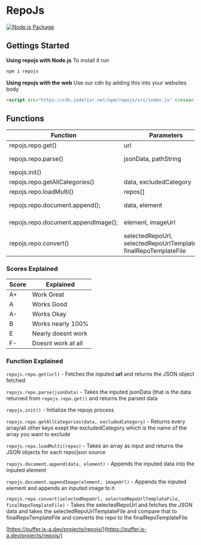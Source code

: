 # RepoJs
[![Node.js Package](https://github.com/KevinAlavik/repojs/actions/workflows/npm-publish-github-packages.yml/badge.svg)](https://github.com/KevinAlavik/repojs/actions/workflows/npm-publish-github-packages.yml)
## Gettings Started
**Using repojs with Node.js**
To install it run
```bash
npm i repojs
```

**Using repojs with the web**
Use our cdn by adding this into your websites body
```html
<script src="https://cdn.jsdelivr.net/npm/repojs/src/index.js" crossorigin="anonymous"></script>
```

## Functions
| Function | Parameters | Score | Example |
|---|---|---|---|
| repojs.repo.get() | url | A+ | repojs.repo.get("https://example.com/example.json"); |
| repojs.repo.parse() | jsonData, pathString | A+ | repojs.repo.parse(data, "META");<br>repojs.repo.parse(data, "Tweaked[1]"); |
| repojs.init() |  | A | repojs.init(); |
| repojs.repo.getAllCategories() | data, excludedCategory | B | repojs.repo.getAllCategories(data, "META"); |
| repojs.repo.loadMulti() | repos[] | A- | repojs.repo.loadMulti(repos); |
| repojs.repo.document.append(); | data, element | A+ | repojs.repo.document.append(data, document.getElementById('out')); |
| repojs.repo.document.appendImage(); | element, imageUrl | F- | repojs.repo.document.appendImage(document.getElementById('out'), "https://example.com/example.png"); |
| repojs.repo.convert() | selectedRepoUrl, selectedRepoUrlTemplateFile, finalRepoTemplateFile | E- | repojs.repo.document.convert("https://example.com/example.json", "scarlet", "scylla"); |

### Scores Explained
| Score | Explained |
|---|---|
| A+ | Work Great |
| A | Works Good |
| A- | Works Okay | 
| B | Works nearly 100% |
| E | Nearly doesnt work |
| F- | Doesnt work at all |

### Function Explained
`repojs.repo.get(url)` - Fetches the inputed **url** and returns the JSON object fetched

`repojs.repo.parse(jsonData)` - Takes the inputed jsonData (that is the data returned from `repojs.repo.get()` and returns the parsed data

`repojs.init()` - Initialize the repojs process

`repojs.repo.getAllCategories(data, excludedCategory)` - Returns every array/all other keys exept the excludedCategory which is the name of the array you want to exclude

`repojs.repo.loadMulti(repos)` - Takes an array as input and returns the JSON objects for each repo/json source

`repojs.document.append(data, element)` - Appends the inputed data into the inputed element

`repojs.document.appendImage(element, imageUrl)` - Appends the inputed element and appends an inputed image to it

`repojs.repo.convert(selectedRepoUrl, selectedRepoUrlTemplateFile, finalRepoTemplateFile)` - Takes the selectedRepoUrl and fetches the JSON data and takes the selectedRepoUrlTemplateFile and compare that to finalRepoTemplateFile and converts the repo to the finalRepoTemplateFile

[https://puffer.is-a.dev/projects/repojs/](https://puffer.is-a.dev/projects/repojs/)

